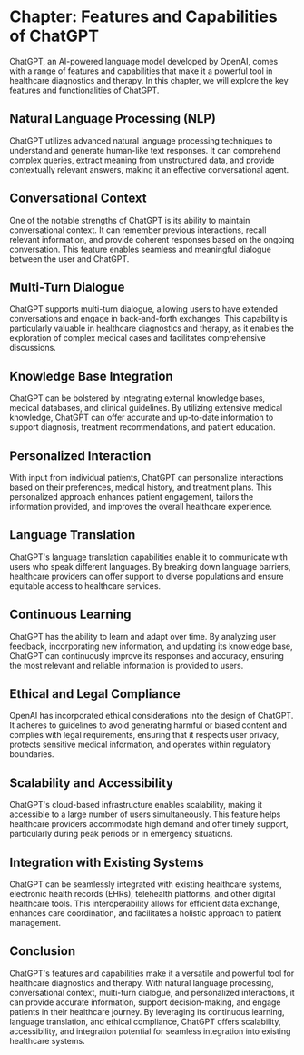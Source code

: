 Chapter: Features and Capabilities of ChatGPT
=============================================

ChatGPT, an AI-powered language model developed by OpenAI, comes with a range of features and capabilities that make it a powerful tool in healthcare diagnostics and therapy. In this chapter, we will explore the key features and functionalities of ChatGPT.

Natural Language Processing (NLP)
---------------------------------

ChatGPT utilizes advanced natural language processing techniques to understand and generate human-like text responses. It can comprehend complex queries, extract meaning from unstructured data, and provide contextually relevant answers, making it an effective conversational agent.

Conversational Context
----------------------

One of the notable strengths of ChatGPT is its ability to maintain conversational context. It can remember previous interactions, recall relevant information, and provide coherent responses based on the ongoing conversation. This feature enables seamless and meaningful dialogue between the user and ChatGPT.

Multi-Turn Dialogue
-------------------

ChatGPT supports multi-turn dialogue, allowing users to have extended conversations and engage in back-and-forth exchanges. This capability is particularly valuable in healthcare diagnostics and therapy, as it enables the exploration of complex medical cases and facilitates comprehensive discussions.

Knowledge Base Integration
--------------------------

ChatGPT can be bolstered by integrating external knowledge bases, medical databases, and clinical guidelines. By utilizing extensive medical knowledge, ChatGPT can offer accurate and up-to-date information to support diagnosis, treatment recommendations, and patient education.

Personalized Interaction
------------------------

With input from individual patients, ChatGPT can personalize interactions based on their preferences, medical history, and treatment plans. This personalized approach enhances patient engagement, tailors the information provided, and improves the overall healthcare experience.

Language Translation
--------------------

ChatGPT's language translation capabilities enable it to communicate with users who speak different languages. By breaking down language barriers, healthcare providers can offer support to diverse populations and ensure equitable access to healthcare services.

Continuous Learning
-------------------

ChatGPT has the ability to learn and adapt over time. By analyzing user feedback, incorporating new information, and updating its knowledge base, ChatGPT can continuously improve its responses and accuracy, ensuring the most relevant and reliable information is provided to users.

Ethical and Legal Compliance
----------------------------

OpenAI has incorporated ethical considerations into the design of ChatGPT. It adheres to guidelines to avoid generating harmful or biased content and complies with legal requirements, ensuring that it respects user privacy, protects sensitive medical information, and operates within regulatory boundaries.

Scalability and Accessibility
-----------------------------

ChatGPT's cloud-based infrastructure enables scalability, making it accessible to a large number of users simultaneously. This feature helps healthcare providers accommodate high demand and offer timely support, particularly during peak periods or in emergency situations.

Integration with Existing Systems
---------------------------------

ChatGPT can be seamlessly integrated with existing healthcare systems, electronic health records (EHRs), telehealth platforms, and other digital healthcare tools. This interoperability allows for efficient data exchange, enhances care coordination, and facilitates a holistic approach to patient management.

Conclusion
----------

ChatGPT's features and capabilities make it a versatile and powerful tool for healthcare diagnostics and therapy. With natural language processing, conversational context, multi-turn dialogue, and personalized interactions, it can provide accurate information, support decision-making, and engage patients in their healthcare journey. By leveraging its continuous learning, language translation, and ethical compliance, ChatGPT offers scalability, accessibility, and integration potential for seamless integration into existing healthcare systems.
